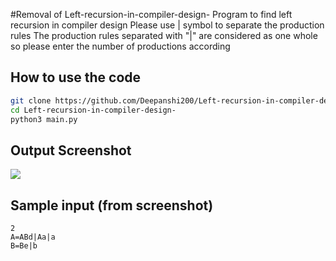 #Removal of  Left-recursion-in-compiler-design-
Program to find left recursion in compiler design 
Please use | symbol to separate the production rules
The production rules separated with "|" are considered as one whole so please enter the number of productions according

## How to use the code
```bash 
git clone https://github.com/Deepanshi200/Left-recursion-in-compiler-design-
cd Left-recursion-in-compiler-design-
python3 main.py
```

## Output Screenshot

![](output.output.png)

## Sample input (from screenshot)
```python3
2
A=ABd|Aa|a
B=Be|b
```
